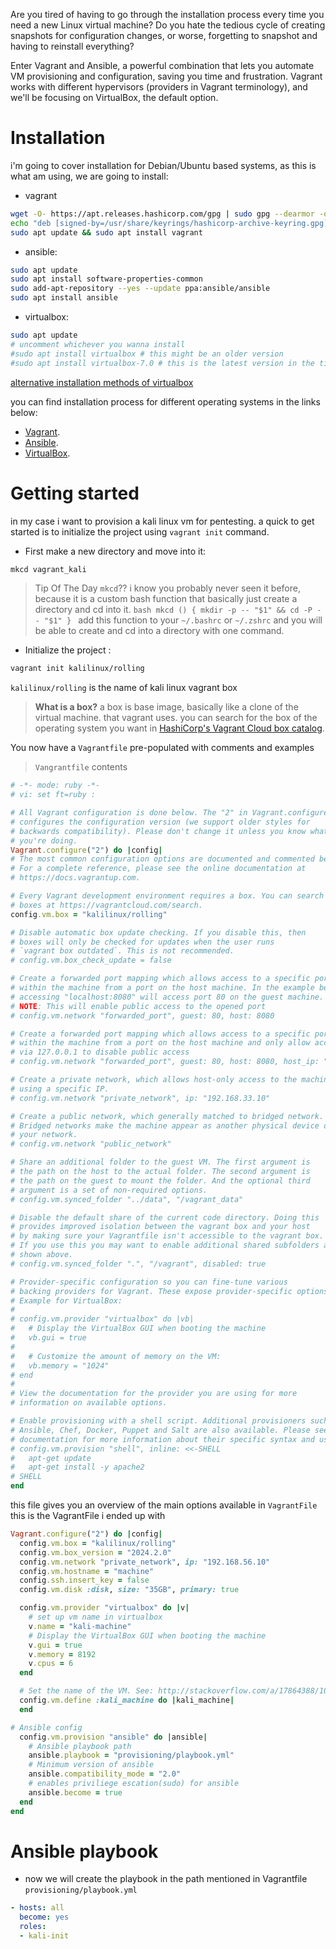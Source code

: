 Are you tired of having to go through the installation process every time you need a new Linux virtual machine? Do you hate the tedious cycle of creating snapshots for configuration changes, or worse, forgetting to snapshot and having to reinstall everything?

Enter Vagrant and Ansible, a powerful combination that lets you automate VM provisioning and configuration, saving you time and frustration. Vagrant works with different hypervisors (providers in Vagrant terminology), and we'll be focusing on VirtualBox, the default option.
# Installation
i'm going to cover installation for Debian/Ubuntu based systems, as this is what am using, 
we are going to install:
- vagrant
```bash
wget -O- https://apt.releases.hashicorp.com/gpg | sudo gpg --dearmor -o /usr/share/keyrings/hashicorp-archive-keyring.gpg
echo "deb [signed-by=/usr/share/keyrings/hashicorp-archive-keyring.gpg] https://apt.releases.hashicorp.com $(lsb_release -cs) main" | sudo tee /etc/apt/sources.list.d/hashicorp.list
sudo apt update && sudo apt install vagrant
```
- ansible:
```bash
sudo apt update
sudo apt install software-properties-common
sudo add-apt-repository --yes --update ppa:ansible/ansible
sudo apt install ansible
```
- virtualbox:
```bash
sudo apt update
# uncomment whichever you wanna install
#sudo apt install virtualbox # this might be an older version
#sudo apt install virtualbox-7.0 # this is the latest version in the time of writing
```
[alternative installation methods of virtualbox](https://itsfoss.com/install-virtualbox-ubuntu/)

you can find installation process for different operating systems in the links below:
- [Vagrant](https://developer.hashicorp.com/vagrant/install).
- [Ansible](https://docs.ansible.com/ansible/latest/installation_guide/installation_distros.html).
- [VirtualBox](https://www.virtualbox.org/wiki/Downloads).

# Getting started
in my case i want to provision a kali linux vm for pentesting.
a quick to get started is to initialize the project using `vagrant init` command.
- First make a new directory and move into it:
```bash
mkcd vagrant_kali
```
> Tip Of The Day
	`mkcd`?? i know you probably never seen it before, because it is a custom bash function that basically just create a directory and cd into it.
	```bash
	mkcd () {
	        mkdir -p -- "$1" && cd -P -- "$1"
	}
	```
	add this function to your `~/.bashrc` or `~/.zshrc` and you will be able to create and cd into a directory with one command.

- Initialize the project :
```bash
vagrant init kalilinux/rolling
```
`kalilinux/rolling` is the name of kali linux vagrant box

> **What is a box?**
> a box is base image, basically like a clone of the virtual machine. that vagrant uses.
> you can search for the box of the operating system you want in [HashiCorp's Vagrant Cloud box catalog](https://vagrantcloud.com/boxes/search).

You now have a `Vagrantfile` pre-populated with comments and examples
> `Vangrantfile` contents

 ```ruby
# -*- mode: ruby -*-
# vi: set ft=ruby :

# All Vagrant configuration is done below. The "2" in Vagrant.configure
# configures the configuration version (we support older styles for
# backwards compatibility). Please don't change it unless you know what
# you're doing.
Vagrant.configure("2") do |config|
# The most common configuration options are documented and commented below.
# For a complete reference, please see the online documentation at
# https://docs.vagrantup.com.

# Every Vagrant development environment requires a box. You can search for
# boxes at https://vagrantcloud.com/search.
config.vm.box = "kalilinux/rolling"

# Disable automatic box update checking. If you disable this, then
# boxes will only be checked for updates when the user runs
# `vagrant box outdated`. This is not recommended.
# config.vm.box_check_update = false

# Create a forwarded port mapping which allows access to a specific port
# within the machine from a port on the host machine. In the example below,
# accessing "localhost:8080" will access port 80 on the guest machine.
# NOTE: This will enable public access to the opened port
# config.vm.network "forwarded_port", guest: 80, host: 8080

# Create a forwarded port mapping which allows access to a specific port
# within the machine from a port on the host machine and only allow access
# via 127.0.0.1 to disable public access
# config.vm.network "forwarded_port", guest: 80, host: 8080, host_ip: "127.0.0.1"

# Create a private network, which allows host-only access to the machine
# using a specific IP.
# config.vm.network "private_network", ip: "192.168.33.10"

# Create a public network, which generally matched to bridged network.
# Bridged networks make the machine appear as another physical device on
# your network.
# config.vm.network "public_network"

# Share an additional folder to the guest VM. The first argument is
# the path on the host to the actual folder. The second argument is
# the path on the guest to mount the folder. And the optional third
# argument is a set of non-required options.
# config.vm.synced_folder "../data", "/vagrant_data"

# Disable the default share of the current code directory. Doing this
# provides improved isolation between the vagrant box and your host
# by making sure your Vagrantfile isn't accessible to the vagrant box.
# If you use this you may want to enable additional shared subfolders as
# shown above.
# config.vm.synced_folder ".", "/vagrant", disabled: true

# Provider-specific configuration so you can fine-tune various
# backing providers for Vagrant. These expose provider-specific options.
# Example for VirtualBox:
#
# config.vm.provider "virtualbox" do |vb|
#   # Display the VirtualBox GUI when booting the machine
#   vb.gui = true
#
#   # Customize the amount of memory on the VM:
#   vb.memory = "1024"
# end
#
# View the documentation for the provider you are using for more
# information on available options.

# Enable provisioning with a shell script. Additional provisioners such as
# Ansible, Chef, Docker, Puppet and Salt are also available. Please see the
# documentation for more information about their specific syntax and use.
# config.vm.provision "shell", inline: <<-SHELL
#   apt-get update
#   apt-get install -y apache2
# SHELL
end

```
this file gives you an overview of the main options available in `VagrantFile`
this is the VagrantFile i ended up with
```ruby
Vagrant.configure("2") do |config|
  config.vm.box = "kalilinux/rolling"
  config.vm.box_version = "2024.2.0"
  config.vm.network "private_network", ip: "192.168.56.10"
  config.vm.hostname = "machine"
  config.ssh.insert_key = false
  config.vm.disk :disk, size: "35GB", primary: true

  config.vm.provider "virtualbox" do |v|
	# set up vm name in virtualbox
    v.name = "kali-machine"
    # Display the VirtualBox GUI when booting the machine
    v.gui = true
    v.memory = 8192
    v.cpus = 6
  end

  # Set the name of the VM. See: http://stackoverflow.com/a/17864388/100134
  config.vm.define :kali_machine do |kali_machine|
  end

# Ansible config
  config.vm.provision "ansible" do |ansible|
	# Ansible playbook path
    ansible.playbook = "provisioning/playbook.yml"
	# Minimum version of ansible
    ansible.compatibility_mode = "2.0"
	# enables priviliege escation(sudo) for ansible
    ansible.become = true
  end
end

```
# Ansible playbook
- now we will create the playbook in the path mentioned in Vagrantfile `provisioning/playbook.yml`
```yaml
- hosts: all
  become: yes
  roles:
  - kali-init

```
